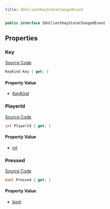 ```yaml
---
title: IOnClientKeyStateChangedEvent
---
```


```csharp
public interface IOnClientKeyStateChangedEvent
```

## Properties

### Key

[Source Code](https://github.com/swiftly-solution/swiftlys2/blob/main/managed/src/SwiftlyS2.Shared/Modules/Events/EventParams/IOnClientKeyStateChangedEvent.cs#L16)

```csharp
KeyKind Key { get; }
```

#### Property Value

- [KeyKind](/docs/api/shared/events/keykind)

### PlayerId

[Source Code](https://github.com/swiftly-solution/swiftlys2/blob/main/managed/src/SwiftlyS2.Shared/Modules/Events/EventParams/IOnClientKeyStateChangedEvent.cs#L11)

```csharp
int PlayerId { get; }
```

#### Property Value

- [int](https://learn.microsoft.com/dotnet/api/system.int32)

### Pressed

[Source Code](https://github.com/swiftly-solution/swiftlys2/blob/main/managed/src/SwiftlyS2.Shared/Modules/Events/EventParams/IOnClientKeyStateChangedEvent.cs#L21)

```csharp
bool Pressed { get; }
```

#### Property Value

- [bool](https://learn.microsoft.com/dotnet/api/system.boolean)

